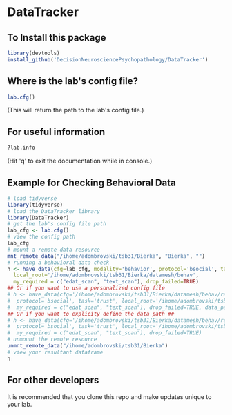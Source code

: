 # DataTracker

## To Install this package
```r
library(devtools)
install_github('DecisionNeurosciencePsychopathology/DataTracker')
```

## Where is the lab's config file?
```r
lab.cfg()
```
(This will return the path to the lab's config file.)

## For useful information
```r
?lab.info
```
(Hit 'q' to exit the documentation while in console.)

## Example for Checking Behavioral Data
```r
# load tidyverse
library(tidyverse)
# load the DataTracker library
library(DataTracker)
# get the lab's config file path
lab_cfg <- lab.cfg()
# view the config path
lab_cfg
# mount a remote data resource
mnt_remote_data("/ihome/adombrovski/tsb31/Bierka", "Bierka", "")
# running a behavioral data check
h <- have_data(cfg=lab_cfg, modality='behavior', protocol='bsocial', task='trust', 
  local_root='/ihome/adombrovski/tsb31/Bierka/datamesh/behav', 
  my_required = c("edat_scan", "text_scan"), drop_failed=TRUE)
## Or if you want to use a personalized config file
# h <- have_data(cfg='/ihome/adombrovski/tsb31/Bierka/datamesh/behav/redcap3.json', modality='behavior', 
#  protocol='bsocial', task='trust', local_root='/ihome/adombrovski/tsb31/Bierka', 
#  my_required = c("edat_scan", "text_scan"), drop_failed=TRUE, data_path='datamesh/behav/trust_bsocial')
## Or if you want to explicity define the data path ##
# h <- have_data(cfg='/ihome/adombrovski/tsb31/Bierka/datamesh/behav/redcap3.json', modality='behavior', 
#  protocol='bsocial', task='trust', local_root='/ihome/adombrovski/tsb31/Bierka', 
#  my_required = c("edat_scan", "text_scan"), drop_failed=TRUE)
# unmount the remote resource
unmnt_remote_data("/ihome/adombrovski/tsb31/Bierka")
# view your resultant dataframe
h
```

## For other developers
It is recommended that you clone this repo and make updates unique to your lab.
